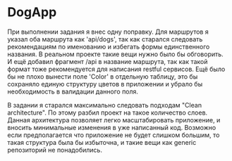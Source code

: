 # DogApp
При выполнении задания я внес одну поправку. Для маршрутов я указал оба маршрута как 'api/dogs', 
так как старался следовать рекомендациям по именованию и избегать формы единственного названия.
В реальном проекте такие вещи нужно было бы обговорить.
И ещё добавил фрагмент /api в название маршрута, так как такой формат тоже рекомендуется для написания restful сервисов.
Ещё было бы не плохо вынести поле 'Color' в отдельную таблицу, это бы сохраняло единую структуру цветов в приложении и 
убрало бы необходимость в валидации данного поля. 

В задании я старался максимально следовать подходам "Clean architecture". По этому разбил проект на такое количество слоев.
Данная архитектура позволяет легко масштабировать приложение, и вносить минимальные изменения в уже написанный код.
Возможно если предполагается что приложение не будет слишком большим, то такая структура была бы избыточна, и такие вещи как
generic репозиторий не понадобились.
